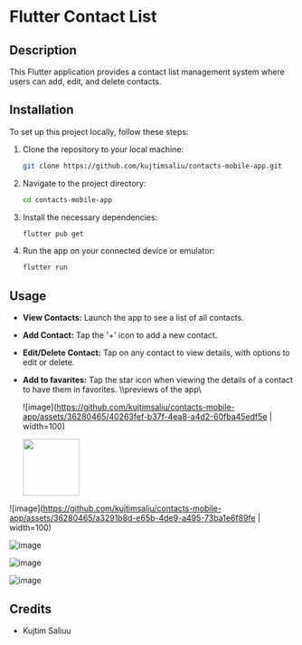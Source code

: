 # Flutter Contact List 

## Description
This Flutter application provides a contact list management system where users can add, edit, and delete contacts. 

## Installation
To set up this project locally, follow these steps:

1. Clone the repository to your local machine:
    ```bash
    git clone https://github.com/kujtimsaliu/contacts-mobile-app.git
    ```
2. Navigate to the project directory:
    ```bash
    cd contacts-mobile-app
    ```
3. Install the necessary dependencies:
    ```bash
    flutter pub get
    ```
4. Run the app on your connected device or emulator:
    ```bash
    flutter run
    ```

## Usage
- **View Contacts:** Launch the app to see a list of all contacts.
- **Add Contact:** Tap the '+' icon to add a new contact.
- **Edit/Delete Contact:** Tap on any contact to view details, with options to edit or delete.
- **Add to favarites:** Tap the star icon when viewing the details of a contact to have them in favorites.
  \\\previews of the app\

  
  ![image](https://github.com/kujtimsaliu/contacts-mobile-app/assets/36280465/40263fef-b37f-4ea8-a4d2-60fba45edf5e | width=100)

  <img src="[https://your-image-url.type](https://github.com/kujtimsaliu/contacts-mobile-app/assets/36280465/40263fef-b37f-4ea8-a4d2-60fba45edf5e)" width="100" height="100">

![image](https://github.com/kujtimsaliu/contacts-mobile-app/assets/36280465/a3291b8d-e65b-4de9-a495-73ba1e6f89fe | width=100)

![image](https://github.com/kujtimsaliu/contacts-mobile-app/assets/36280465/e8a8d969-03ca-4edf-aab1-dd09643473ef)


![image](https://github.com/kujtimsaliu/contacts-mobile-app/assets/36280465/f7093cf5-a9cd-4311-9cf3-198b84d767d6)

![image](https://github.com/kujtimsaliu/contacts-mobile-app/assets/36280465/dd3131f5-efe1-43a3-9165-d57e93aa6b93)






  


## Credits
- Kujtim Saliuu 
